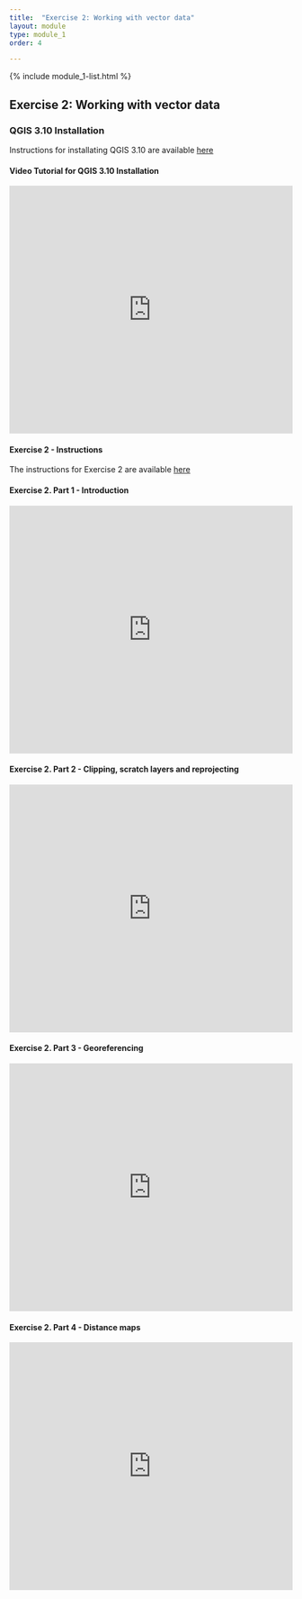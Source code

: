```yaml
---
title:  "Exercise 2: Working with vector data"
layout: module
type: module_1
order: 4

---
```


{% include module_1-list.html %}

## Exercise 2: Working with vector data

<style>

.responsive-wrap iframe{ max-width: 100%;}

</style>

### QGIS 3.10 Installation 

Instructions for installating QGIS 3.10 are available [here](https://drive.google.com/file/d/1ss97yUm_vpLBNK12WwyRoOyA4t1LA_t7/view?usp=sharing)

#### Video Tutorial for QGIS 3.10 Installation

<div class="responsive-wrap">

<iframe src="https://drive.google.com/file/d/12bQ_sK4Kqqt_5Jt2hxESOPzXPcUfUDLu/preview" frameborder="0" width="1100" height="440" allowfullscreen="true" mozallowfullscreen="true" webkitallowfullscreen="true"></iframe>
</div>


#### Exercise 2 - Instructions
The  instructions for Exercise 2 are available [here](https://drive.google.com/file/d/165KqMKkEF3nO5-50Qr4Cr7Je6-u1Sw8f/view?usp=sharing)


#### Exercise 2. Part 1 - Introduction
<div class="responsive-wrap">

<iframe src="https://drive.google.com/file/d/1JgcF6cip4U0lL0mOz2qf4hN7ndJAxqns/preview" frameborder="0" width="1100" height="440" allowfullscreen="true" mozallowfullscreen="true" webkitallowfullscreen="true"></iframe>
</div>

#### Exercise 2. Part 2 - Clipping, scratch layers and reprojecting
<div class="responsive-wrap">

<iframe src="https://drive.google.com/file/d/1ptUAGD5yWFmZg7-7LKskGOT10_zo7jSL/preview" frameborder="0" width="1100" height="440" allowfullscreen="true" mozallowfullscreen="true" webkitallowfullscreen="true"></iframe>
</div>

#### Exercise 2. Part 3 - Georeferencing
<div class="responsive-wrap">

<iframe src="https://drive.google.com/file/d/10nDKPHIg3lHixIJmfm2-VNoM6yscdIcI/preview" frameborder="0" width="1100" height="440" allowfullscreen="true" mozallowfullscreen="true" webkitallowfullscreen="true"></iframe>
</div>

#### Exercise 2. Part 4 - Distance maps
<div class="responsive-wrap">

<iframe src="https://drive.google.com/file/d/1OuBS_rbzz5S-NaT1GxX59HltTI1LJtzo/preview" frameborder="0" width="1100" height="440" allowfullscreen="true" mozallowfullscreen="true" webkitallowfullscreen="true"></iframe>
</div>



